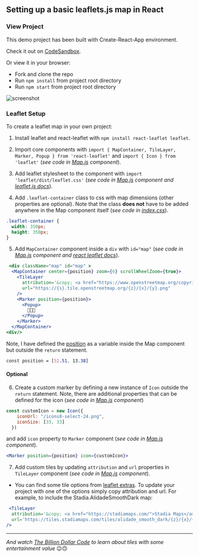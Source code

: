 ## Setting up a basic leaflets.js map in React
### View Project
This demo project has been built with Create-React-App environment.

Check it out on [CodeSandbox](https://codesandbox.io/s/github/ms-aija/LeafletReact5minDemo).

Or view it in your browser:
* Fork and clone the repo
* Run `npm install` from project root directory
* Run `npm start` from project root directory

![screenshot](./public/app-screenshot.png)

### Leaflet Setup
To create a leaflet map in your own project:
1. Install leaflet and react-leaflet with `npm install react-leaflet leaflet`.

2. Import core components with `import { MapContainer, TileLayer, Marker, Popup } from 'react-leaflet'` and `import { Icon } from 'leaflet'` (*see code in [Map.js](https://github.com/ms-aija/LeafletReact5minDemo/blob/master/src/components/Map.js#L2) component*).

3. Add leaflet stylesheet to the component with `import 'leaflet/dist/leaflet.css'` (*see code in [Map.js](https://github.com/ms-aija/LeafletReact5minDemo/blob/master/src/components/Map.js#L4) component and [leaflet.js docs](https://leafletjs.com/examples/quick-start/)*).

4. Add `.leaflet-container` class to css with map dimensions (other properties are optional). Note that the class **does not** have to be added anywhere in the Map component itself (*see code in [index.css](https://github.com/ms-aija/LeafletReact5minDemo/blob/master/src/index.css#L47)*).

```css
.leaflet-container {
  width: 350px;
  height: 350px;
}
```

5. Add `MapContainer` component inside a `div` with `id="map"` (*see code in [Map.js](https://github.com/ms-aija/LeafletReact5minDemo/blob/master/src/components/Map.js#L22) component and [react leaflet docs](https://react-leaflet.js.org/)*).

```jsx
 <div className="map" id="map" >
  <MapContainer center={position} zoom={6} scrollWheelZoom={true}>
    <TileLayer
      attribution='&copy; <a href="https://www.openstreetmap.org/copyright">OpenStreetMap</a> contributors'
      url="https://{s}.tile.openstreetmap.org/{z}/{x}/{y}.png"
    />
    <Marker position={position}>
      <Popup>
        🐻🍻🎉
      </Popup>
    </Marker>
  </MapContainer>
<div/>
```

Note, I have defined the [position](https://github.com/ms-aija/LeafletReact5minDemo/blob/master/src/components/Map.js#L9) as a variable inside the Map component but outside the `return` statement.

```css
const position = [52.51, 13.38]
```

#### Optional

6. Create a custom marker by defining a new instance of `Icon` outside the `return` statement. Note, there are additional properties that can be defined for the icon (*see code in [Map.js](https://github.com/ms-aija/LeafletReact5minDemo/blob/master/src/components/Map.js#L12) component*)

```js
const customIcon = new Icon({
    iconUrl: "/icons8-select-24.png",
    iconSize: [33, 33]
  })
```
and add `icon` property to `Marker` component (*see code in [Map.js](https://github.com/ms-aija/LeafletReact5minDemo/blob/master/src/components/Map.js#L34) component*).

```jsx
<Marker position={position} icon={customIcon}>
```



7. Add custom tiles by updating `attribution` and `url` properties in `TileLayer` component (*see code in [Map.js](https://github.com/ms-aija/LeafletReact5minDemo/blob/master/src/components/Map.js#L28) component*).
* You can find some tile options from [leaflet extras](https://leaflet-extras.github.io/leaflet-providers/preview/). To update your project with one of the options simply copy attribution and url. For example, to include the Stadia.AlidadeSmoothDark map:

```jsx
 <TileLayer
  attribution='&copy; <a href="https://stadiamaps.com/">Stadia Maps</a>, &copy; <a href="https://openmaptiles.org/">OpenMapTiles</a> &copy; <a href="http://openstreetmap.org">OpenStreetMap</a> contributors'
  url='https://tiles.stadiamaps.com/tiles/alidade_smooth_dark/{z}/{x}/{y}{r}.png'
/>
```
---
*And watch [The Billion Dollar Code](https://www.imdb.com/title/tt15392100/) to learn about tiles with some entertainment value* 😉🙃
